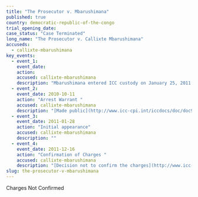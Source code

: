 ```yaml
---
title: "The Prosecutor v. Mbarushimana"
published: true
country: democratic-republic-of-the-congo
trial_opening_date:
case_status: "Case Terminated"
long_name: "The Prosecutor v. Callixte Mbarushimana"
accuseds:
  - callixte-mbarushimana
key_events:
  - event_1:
    event_date:
    action:
    accused: callixte-mbarushimana
    description: "Mbarushimana entered ICC custody on January 25, 2011. Pre Trial Chamber I declined to confirm charges against him on December 16, 2011. He was released from ICC custody on December 23, 2011."
  - event_2:
    event_date: 2010-10-11
    action: "Arrest Warrant "
    accused: callixte-mbarushimana
    description: "[Made public](http://www.icc-cpi.int/iccdocs/doc/doc954979.pdf)"
  - event_3:
    event_date: 2011-01-28
    action: "Initial appearance"
    accused: callixte-mbarushimana
    description: ""
  - event_4:
    event_date: 2011-12-16
    action: "Confirmation of Charges "
    accused: callixte-mbarushimana
    description: "[Decision not to confirm the charges](http://www.icc-cpi.int/iccdocs/doc/doc1286409.pdf)[](http://www.icc-cpi.int/en_menus/icc/situations%20and%20cases/situations/situation%20icc%200104/related%20cases/icc01040110/court%20records/chambers/pre%20trial%20chamber%20i/Pages/465.aspx)"
slug: the-prosecutor-v-mbarushimana
---
```


Charges Not Confirmed

